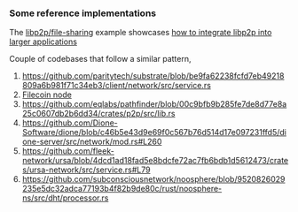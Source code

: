 ### Some reference implementations
The [libp2p/file-sharing](https://github.com/libp2p/rust-libp2p/tree/master/examples/file-sharing) example showcases [how to integrate libp2p into larger applications](https://github.com/libp2p/rust-libp2p/pull/2186)

Couple of codebases that follow a similar pattern,
1. https://github.com/paritytech/substrate/blob/be9fa62238fcfd7eb49218809a6b981f71c34eb3/client/network/src/service.rs
2. [Filecoin node](https://github.com/ChainSafe/forest/blob/bce3deded7af10d3bc4237801d306f8e810a4282/node/forest_libp2p/bitswap/src/behaviour.rs)
3. https://github.com/eqlabs/pathfinder/blob/00c9bfb9b285fe7de8d77e8a25c0607db2b6dd34/crates/p2p/src/lib.rs
4. https://github.com/Dione-Software/dione/blob/c46b5e43d9e69f0c567b76d514d17e097231ffd5/dione-server/src/network/mod.rs#L260
5. https://github.com/fleek-network/ursa/blob/4dcd1ad18fad5e8bdcfe72ac7fb6bdb1d5612473/crates/ursa-network/src/service.rs#L79
6. https://github.com/subconsciousnetwork/noosphere/blob/9520826029235e5dc32adca77193b4f82b9de80c/rust/noosphere-ns/src/dht/processor.rs